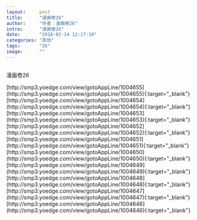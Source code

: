 ```yaml
---
layout:     post
title:      "漫画卷26"
author:     "作者：漫画卷26"
intro:      "漫画卷26"
date:       "2018-02-14 12:17:10"
categories: "其他"
tags:       "26"
image:      ""
---
```

<div style="text-align: center">
<p><img src=""/></p>
</div>
<p class="post-meta">
<span>漫画卷26</span>
</p>
[http://smp3.yoedge.com/view/gotoAppLine/1004655](http://smp3.yoedge.com/view/gotoAppLine/1004655){:target="_blank"}
[http://smp3.yoedge.com/view/gotoAppLine/1004654](http://smp3.yoedge.com/view/gotoAppLine/1004654){:target="_blank"}
[http://smp3.yoedge.com/view/gotoAppLine/1004653](http://smp3.yoedge.com/view/gotoAppLine/1004653){:target="_blank"}
[http://smp3.yoedge.com/view/gotoAppLine/1004652](http://smp3.yoedge.com/view/gotoAppLine/1004652){:target="_blank"}
[http://smp3.yoedge.com/view/gotoAppLine/1004651](http://smp3.yoedge.com/view/gotoAppLine/1004651){:target="_blank"}
[http://smp3.yoedge.com/view/gotoAppLine/1004650](http://smp3.yoedge.com/view/gotoAppLine/1004650){:target="_blank"}
[http://smp3.yoedge.com/view/gotoAppLine/1004649](http://smp3.yoedge.com/view/gotoAppLine/1004649){:target="_blank"}
[http://smp3.yoedge.com/view/gotoAppLine/1004648](http://smp3.yoedge.com/view/gotoAppLine/1004648){:target="_blank"}
[http://smp3.yoedge.com/view/gotoAppLine/1004647](http://smp3.yoedge.com/view/gotoAppLine/1004647){:target="_blank"}
[http://smp3.yoedge.com/view/gotoAppLine/1004646](http://smp3.yoedge.com/view/gotoAppLine/1004646){:target="_blank"}


